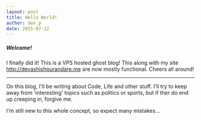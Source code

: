 ```yaml
---
layout: post
title: Hello World!
author: dev_p
date: 2015-07-12
---
```



##### Welcome!
I finally did it! This is a VPS hosted ghost blog!
This along with my site http://devashishpurandare.me are now mostly functional. Cheers all around!

___
On this blog, I'll be writing about Code, Life and other stuff. I'll try to keep away from 'interesting' topics such as politics or sports, but if ther do end up creeping in, forgive me.

I'm still new to this whole concept, so expect many mistakes...
